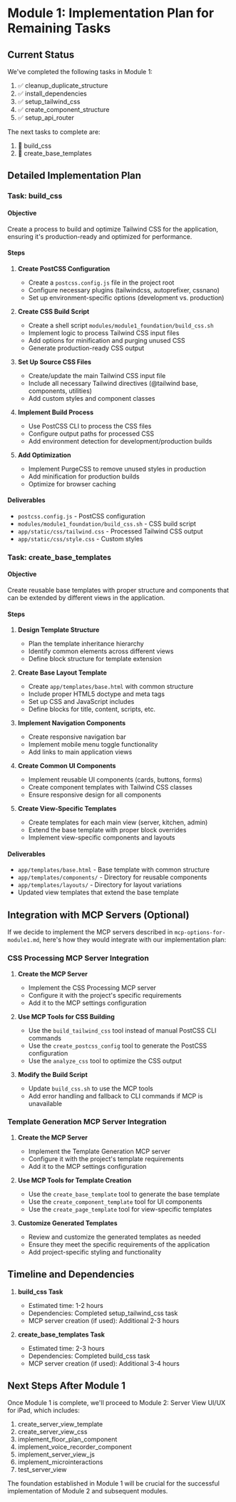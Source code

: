 # Module 1: Implementation Plan for Remaining Tasks

## Current Status

We've completed the following tasks in Module 1:
1. ✅ cleanup_duplicate_structure
2. ✅ install_dependencies
3. ✅ setup_tailwind_css
4. ✅ create_component_structure
5. ✅ setup_api_router

The next tasks to complete are:
1. 📝 build_css
2. 📝 create_base_templates

## Detailed Implementation Plan

### Task: build_css

#### Objective
Create a process to build and optimize Tailwind CSS for the application, ensuring it's production-ready and optimized for performance.

#### Steps

1. **Create PostCSS Configuration**
   - Create a `postcss.config.js` file in the project root
   - Configure necessary plugins (tailwindcss, autoprefixer, cssnano)
   - Set up environment-specific options (development vs. production)

2. **Create CSS Build Script**
   - Create a shell script `modules/module1_foundation/build_css.sh`
   - Implement logic to process Tailwind CSS input files
   - Add options for minification and purging unused CSS
   - Generate production-ready CSS output

3. **Set Up Source CSS Files**
   - Create/update the main Tailwind CSS input file
   - Include all necessary Tailwind directives (@tailwind base, components, utilities)
   - Add custom styles and component classes

4. **Implement Build Process**
   - Use PostCSS CLI to process the CSS files
   - Configure output paths for processed CSS
   - Add environment detection for development/production builds

5. **Add Optimization**
   - Implement PurgeCSS to remove unused styles in production
   - Add minification for production builds
   - Optimize for browser caching

#### Deliverables
- `postcss.config.js` - PostCSS configuration
- `modules/module1_foundation/build_css.sh` - CSS build script
- `app/static/css/tailwind.css` - Processed Tailwind CSS output
- `app/static/css/style.css` - Custom styles

### Task: create_base_templates

#### Objective
Create reusable base templates with proper structure and components that can be extended by different views in the application.

#### Steps

1. **Design Template Structure**
   - Plan the template inheritance hierarchy
   - Identify common elements across different views
   - Define block structure for template extension

2. **Create Base Layout Template**
   - Create `app/templates/base.html` with common structure
   - Include proper HTML5 doctype and meta tags
   - Set up CSS and JavaScript includes
   - Define blocks for title, content, scripts, etc.

3. **Implement Navigation Components**
   - Create responsive navigation bar
   - Implement mobile menu toggle functionality
   - Add links to main application views

4. **Create Common UI Components**
   - Implement reusable UI components (cards, buttons, forms)
   - Create component templates with Tailwind CSS classes
   - Ensure responsive design for all components

5. **Create View-Specific Templates**
   - Create templates for each main view (server, kitchen, admin)
   - Extend the base template with proper block overrides
   - Implement view-specific components and layouts

#### Deliverables
- `app/templates/base.html` - Base template with common structure
- `app/templates/components/` - Directory for reusable components
- `app/templates/layouts/` - Directory for layout variations
- Updated view templates that extend the base template

## Integration with MCP Servers (Optional)

If we decide to implement the MCP servers described in `mcp-options-for-module1.md`, here's how they would integrate with our implementation plan:

### CSS Processing MCP Server Integration

1. **Create the MCP Server**
   - Implement the CSS Processing MCP server
   - Configure it with the project's specific requirements
   - Add it to the MCP settings configuration

2. **Use MCP Tools for CSS Building**
   - Use the `build_tailwind_css` tool instead of manual PostCSS CLI commands
   - Use the `create_postcss_config` tool to generate the PostCSS configuration
   - Use the `analyze_css` tool to optimize the CSS output

3. **Modify the Build Script**
   - Update `build_css.sh` to use the MCP tools
   - Add error handling and fallback to CLI commands if MCP is unavailable

### Template Generation MCP Server Integration

1. **Create the MCP Server**
   - Implement the Template Generation MCP server
   - Configure it with the project's template requirements
   - Add it to the MCP settings configuration

2. **Use MCP Tools for Template Creation**
   - Use the `create_base_template` tool to generate the base template
   - Use the `create_component_template` tool for UI components
   - Use the `create_page_template` tool for view-specific templates

3. **Customize Generated Templates**
   - Review and customize the generated templates as needed
   - Ensure they meet the specific requirements of the application
   - Add project-specific styling and functionality

## Timeline and Dependencies

1. **build_css Task**
   - Estimated time: 1-2 hours
   - Dependencies: Completed setup_tailwind_css task
   - MCP server creation (if used): Additional 2-3 hours

2. **create_base_templates Task**
   - Estimated time: 2-3 hours
   - Dependencies: Completed build_css task
   - MCP server creation (if used): Additional 3-4 hours

## Next Steps After Module 1

Once Module 1 is complete, we'll proceed to Module 2: Server View UI/UX for iPad, which includes:

1. create_server_view_template
2. create_server_view_css
3. implement_floor_plan_component
4. implement_voice_recorder_component
5. implement_server_view_js
6. implement_microinteractions
7. test_server_view

The foundation established in Module 1 will be crucial for the successful implementation of Module 2 and subsequent modules.